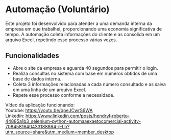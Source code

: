 # Automação (Voluntário)

Este projeto foi desenvolvido para atender a uma demanda interna da empresa em que trabalhei, proporcionando uma economia significativa de tempo. A automação coleta informações do cliente e as consolida em um arquivo Excel, repetindo esse processo várias vezes.

## Funcionalidades

- Abre o site da empresa e aguarda 40 segundos para permitir o login.
- Realiza consultas no sistema com base em números obtidos de uma base de dados interna.
- Coleta 3 informações relacionadas a cada número consultado e as salva em uma linha de um arquivo Excel.
- Repete esse processo conforme a necessidade.

Vídeo da aplicação funcionando: <br>
Youtube: https://youtu.be/qpeJCwrS6WA <br>
Linkedin: https://www.linkedin.com/posts/hendryl-roberto-44885a1b3_selenium-python-automaaexaetocomercial-activity-7084581640433188864-jELh?utm_source=share&utm_medium=member_desktop
